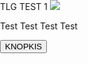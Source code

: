 <html lang="ru">
<head>
  <meta charset="UTF-8">
  <title>TEST</title>
</head>
<body>
  <div id="main">
    <hi>TLG TEST 1</hi>
    <img src="https://sun9-48.userapi.com/impg/D3cVJIXKU5oqVBrUxxA0p_vX_qaLuQ2ttkwOiQ/W3exMuYepMk.jpg?size=1088x1088&quality=96&sign=f0d6aa204abee029ec95e27888feeadb&type=album">
    <p>Test Test Test Test</p>
    <button>KNOPKIS</button>
</body>
</html>
<!DOCTYPE html>
<html lang="en">
<head>
<meta charset="UTF-8">
<meta name="viewport" content="width=device-width, initial-scale=1.0">
<title>Ping Pong Game</title>
<style>
  body {
    margin: 0;
    padding: 0;
  }
  canvas {
    display: block;
    margin: auto;
  }
</style>
</head>
<body>

<canvas id="gameCanvas"></canvas>

<script>
  const canvas = document.getElementById('gameCanvas');
  const ctx = canvas.getContext('2d');

  // Размеры и начальные координаты мяча
  let ballX = canvas.width / 2;
  let ballY = canvas.height / 2;

  // Скорость мяча
  const ballSpeed = 5;

  function drawBall() {
    ctx.beginPath();
    ctx.arc(ballX, ballY, 10, 0, Math.PI * 2);
    ctx.fillStyle = 'white';
    ctx.fill();
    ctx.closePath();
  }

  function moveBall() {
    // Движение мяча вверх и вниз
    ballY += ballSpeed;

    // Проверка столкновения с верхней и нижней границей
    if (ballY <= 0 || ballY >= canvas.height) {
      ballSpeed *= -1;
    }

    // Обновление позиции мяча
    drawBall();

    // Задержка перед следующим кадром
    requestAnimationFrame(moveBall);
  }

  // Запуск движения мяча
  moveBall();
</script>

</body>
</html>
